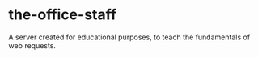 # the-office-staff

A server created for educational purposes, to teach the fundamentals of web requests.
